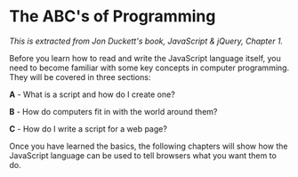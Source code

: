 # The ABC's of Programming

_This is extracted from Jon Duckett's book, JavaScript & jQuery, Chapter 1._

Before you learn how to read and write the JavaScript language itself, you need to become familiar with some key concepts in computer programming. They will be covered in three sections:

**A** - What is a script and how do I create one?

**B** - How do computers fit in with the world around them?

**C** - How do I write a script for a web page?

Once you have learned the basics, the following chapters will show how the JavaScript language can be used to tell browsers what you want them to do.

